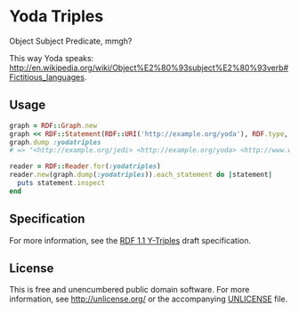 Yoda Triples
============

Object Subject Predicate, mmgh?

This way Yoda speaks: <http://en.wikipedia.org/wiki/Object%E2%80%93subject%E2%80%93verb#Fictitious_languages>.

Usage
-----

```ruby
graph = RDF::Graph.new
graph << RDF::Statement(RDF::URI('http://example.org/yoda'), RDF.type, RDF::URI('http://example.org/jedi'))
graph.dump :yodatriples
# => "<http://example.org/jedi> <http://example.org/yoda> <http://www.w3.org/1999/02/22-rdf-syntax-ns#type> mmgh?\n"

reader = RDF::Reader.for(:yodatriples)
reader.new(graph.dump(:yodatriples)).each_statement do |statement|
  puts statement.inspect
end
```

Specification
--------------

For more information, see the [RDF 1.1 Y-Triples](http://azaroth42.github.io/rdflib-ytriples/docs/) draft specification.

License
------

This is free and unencumbered public domain software. For more information, see <http://unlicense.org/> or the accompanying [UNLICENSE](UNLICENSE) file.